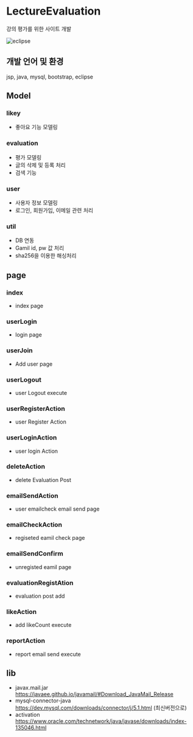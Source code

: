 # LectureEvaluation
강의 평가를 위한 사이트 개발

![eclipse](https://user-images.githubusercontent.com/42952319/84482269-6375de00-acd2-11ea-805d-a9dde2d5349a.PNG)

## 개발 언어 및 환경
jsp, java, mysql, bootstrap, eclipse

## Model

### likey
- 좋아요 기능 모델링
### evaluation
- 평가 모델링
- 글의 삭제 및 등록 처리
- 검색 기능 
### user
- 사용자 정보 모델링
- 로그인, 회원가입, 이메일 관련 처리
### util
- DB 연동
- Gamil id, pw 값 처리
- sha256을 이용한 해싱처리

## page
### index
- index page
### userLogin
- login page
### userJoin
- Add user page
### userLogout
- user Logout execute
### userRegisterAction
- user Register Action
### userLoginAction
- user login Action
### deleteAction
- delete Evaluation Post
### emailSendAction
- user emailcheck email send page
### emailCheckAction
- regiseted eamil check page
### emailSendConfirm
- unregisted eamil page
### evaluationRegistAtion
- evaluation post add
### likeAction
- add likeCount execute
### reportAction
- report email send execute


## lib
- javax.mail.jar
https://javaee.github.io/javamail/#Download_JavaMail_Release
- mysql-connector-java
https://dev.mysql.com/downloads/connector/j/5.1.html (최신버전으로)
- activation
https://www.oracle.com/technetwork/java/javase/downloads/index-135046.html
